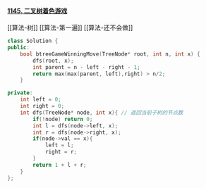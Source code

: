 #### [1145. 二叉树着色游戏](https://leetcode-cn.com/problems/binary-tree-coloring-game/)

[[算法-树]]
[[算法-第一遍]]
[[算法-还不会做]]

```c++
class Solution {
public:
    bool btreeGameWinningMove(TreeNode* root, int n, int x) {
        dfs(root, x);
        int parent = n - left - right - 1;
        return max(max(parent, left),right) > n/2;
    }

private:
    int left = 0;
    int right = 0;
    int dfs(TreeNode* node, int x){ // 返回当前子树的节点数
        if(!node) return 0;
        int l = dfs(node->left, x);
        int r = dfs(node->right, x);
        if(node->val == x){
            left = l;
            right = r;
        }
        return 1 + l + r;
    }
};
```